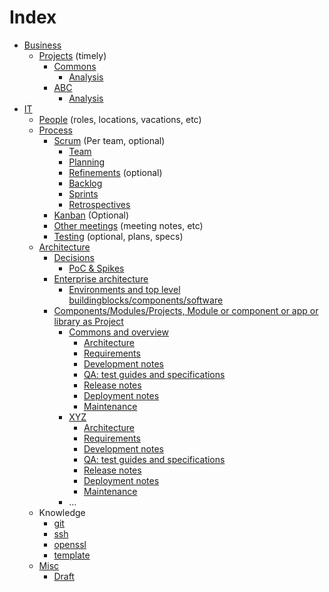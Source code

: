 # Index

* [Business](empty.html)
    * [Projects](empty.html) (timely)
        * [Commons](empty.html)
            * [Analysis](empty.html)
        * [ABC](empty.html)
            * [Analysis](empty.html)
* [IT](empty.html)
    * [People](empty.html) (roles, locations, vacations, etc)
    * [Process](empty.html)
        * [Scrum](scrum.html) (Per team, optional)
            * [Team](empty.html)
            * [Planning](empty.html)
            * [Refinements](empty.html) (optional)
            * [Backlog](empty.html)
            * [Sprints](empty.html)
            * [Retrospectives](empty.html)
        * [Kanban](empty.html) (Optional)
        * [Other meetings](empty.html) (meeting notes, etc)
        * [Testing](empty.html) (optional, plans, specs)
    * [Architecture](architecture.html)
        * [Decisions](empty.html)
            * [PoC & Spikes](empty.html)
        * [Enterprise architecture](empty.html)
            * [Environments and top level buildingblocks/components/software](empty.html)
        * [Components/Modules/Projects, Module or component or app or library as Project](empty.html)
            * [Commons and overview](empty.html)
                * [Architecture](empty.html)
                * [Requirements](empty.html)
                * [Development notes](empty.html)
                * [QA: test guides and specifications](empty.html)
                * [Release notes](empty.html)
                * [Deployment notes](empty.html)
                * [Maintenance](empty.html)
            * [XYZ](empty.html)
                * [Architecture](empty.html)
                * [Requirements](empty.html)
                * [Development notes](empty.html)
                * [QA: test guides and specifications](empty.html)
                * [Release notes](empty.html)
                * [Deployment notes](empty.html)
                * [Maintenance](empty.html)
            * ...
    * Knowledge
        * [git](git.html)
        * [ssh](ssh.html)
        * [openssl](openssl.html)
        * [template](template.html)
    * [Misc](empty.html)
        * [Draft](draft.html)